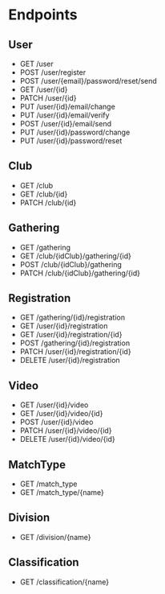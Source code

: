 # Endpoints

## User
- GET /user
- POST /user/register
- POST /user/{email}/password/reset/send
- GET /user/{id}
- PATCH /user/{id}
- PUT /user/{id}/email/change
- PUT /user/{id}/email/verify
- POST /user/{id}/email/send
- PUT /user/{id}/password/change
- PUT /user/{id}/password/reset

## Club
- GET /club
- GET /club/{id}
- PATCH /club/{id}

## Gathering
- GET /gathering
- GET /club/{idClub}/gathering/{id}
- POST /club/{idClub}/gathering
- PATCH /club/{idClub}/gathering/{id}

## Registration
- GET /gathering/{id}/registration
- GET /user/{id}/registration
- GET /user/{id}/registration/{id}
- POST /gathering/{id}/registration
- PATCH /user/{id}/registration/{id}
- DELETE /user/{id}/registration

## Video
- GET /user/{id}/video
- GET /user/{id}/video/{id}
- POST /user/{id}/video
- PATCH /user/{id}/video/{id}
- DELETE /user/{id}/video/{id}

## MatchType
- GET /match_type
- GET /match_type/{name}

## Division
- GET /division/{name}

## Classification
- GET /classification/{name}

